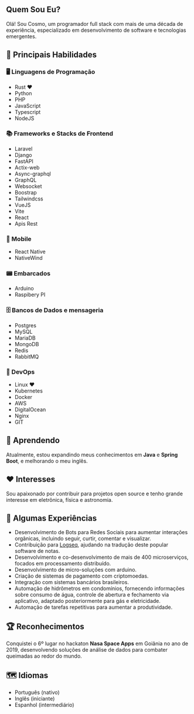 ## Quem Sou Eu?
Olá! Sou Cosmo, um programador full stack com mais de uma década de experiência, especializado em desenvolvimento de software e tecnologias emergentes.

## 🌟 Principais Habilidades 

### 🖥️ Linguagens de Programação
- Rust ❤️
- Python
- PHP
- JavaScript
- Typescript
- NodeJS

### 📚 Frameworks e Stacks de Frontend
- Laravel
- Django
- FastAPI
- Actix-web
- Async-graphql
- GraphQL
- Websocket
- Boostrap
- Tailwindcss
- VueJS
- Vite
- React
- Apis Rest

### 📱 Mobile
- React Native
- NativeWind

### 📟 Embarcados
- Arduino
- Raspibery PI

### 🗄️ Bancos de Dados e mensageria
- Postgres
- MySQL
- MariaDB
- MongoDB
- Redis
- RabbitMQ

### 🚀 DevOps
- Linux ❤️
- Kubernetes
- Docker
- AWS
- DigitalOcean
- Nginx
- GIT

## 📖 Aprendendo
Atualmente, estou expandindo meus conhecimentos em **Java** e **Spring Boot**, e melhorando o meu inglês.

## ❤️ Interesses
Sou apaixonado por contribuir para projetos open source e tenho grande interesse em eletrônica, física e astronomia.

## 💼 Algumas Experiências
- Desenvolvimento de Bots para Redes Sociais para aumentar interações orgânicas, incluindo seguir, curtir, comentar e visualizar.
- Contribuição para [Logseq](https://logseq.com/), ajudando na tradução deste popular software de notas.
- Desenvolvimento e co-desenvolvimento de mais de 400 microserviços, focados em processamento distribuído.
- Desenvolvimento de micro-soluções com arduino.
- Criação de sistemas de pagamento com criptomoedas.
- Integração com sistemas bancários brasileiros.
- Automação de hidrômetros em condomínios, fornecendo informações sobre consumo de água, controle de abertura e fechamento via aplicativo, adaptado posteriormente para gás e eletricidade.
- Automação de tarefas repetitivas para aumentar a produtividade.

## 🏆 Reconhecimentos
Conquistei o 6º lugar no hackaton **Nasa Space Apps** em Goiânia no ano de 2019, desenvolvendo soluções de análise de dados para combater queimadas ao redor do mundo.

## 🗺️ Idiomas
- Português (nativo)
- Inglês (iniciante)
- Espanhol (intermediário)
